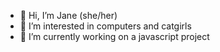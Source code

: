 - 👋 Hi, I’m Jane (she/her)
- 👀 I’m interested in computers and catgirls
- 🌱 I’m currently working on a javascript project

<!---
juneberries/juneberries is a ✨ special ✨ repository because its `README.md` (this file) appears on your GitHub profile.
You can click the Preview link to take a look at your changes.
--->
